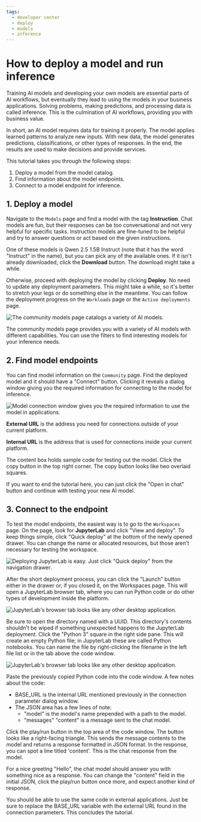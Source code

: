 ```yaml
---
tags:
  - developer center
  - deploy
  - models
  - inference
---
```


# How to deploy a model and run inference

Training AI models and developing your own models are essential parts of AI workflows, but eventually they lead to using the models in your business applications. Solving problems, making predictions, and processing data is called inference. This is the culmination of AI workflows, providing you with business value.

In short, an AI model requires data for training it properly. The model applies learned patterns to analyze new inputs. With new data, the model generates predictions, classifications, or other types of responses. In the end, the results are used to make decisions and provide services.

This tutorial takes you through the following steps:

1. Deploy a model from the model catalog.
2. Find information about the model endpoints.
3. Connect to a model endpoint for inference.

## 1. Deploy a model

Navigate to the `Models` page and find a model with the tag **Instruction**. Chat models are fun, but their responses can be too conversational and not very helpful for specific tasks. Instruction models are fine-tuned to be helpful and try to answer questions or act based on the given instructions.

One of these models is Qwen 2.5 1.5B Instruct (note that it has the word "Instruct" in the name), but you can pick any of the available ones. If it isn't already downloaded, click the **Download** button. The download might take a while.

Otherwise, proceed with deploying the model by clicking **Deploy**. No need to update any deployment parameters. This might take a while, so it's better to stretch your legs or do something else in the meantime. You can follow the deployment progress on the `Workloads` page or the `Active deployments` page.

![The community models page catalogs a variety of AI models.](../../img/inference/community-models.png)

The community models page provides you with a variety of AI models with different capabilities. You can use the filters to find interesting models for your inference needs.

## 2. Find model endpoints

You can find model information on the `Community` page. Find the deployed model and it should have a "Connect" button. Clicking it reveals a dialog window giving you the required information for connecting to the model for inference.

![Model connection window gives you the required information to use the model in applications.](../../img/inference/connect-to-model.png)

**External URL** is the address you need for connections outside of your current platform.

**Internal URL** is the address that is used for connections inside your current platform.

The content box holds sample code for testing out the model. Click the copy button in the top right corner. The copy button looks like two overlaid squares.

If you want to end the tutorial here, you can just click the "Open in chat" button and continue with testing your new AI model.

## 3. Connect to the endpoint

To test the model endpoints, the easiest way is to go to the `Workspaces` page. On the page, look for **JupyterLab** and click "View and deploy". To keep things simple, click "Quick deploy" at the bottom of the newly opened drawer. You can change the name or allocated resources, but those aren't necessary for testing the workspace.

![Deploying JupyterLab is easy. Just click "Quick deploy" from the navigation drawer.](../../img/inference/deploy-jupyterlab.png)

After the short deployment process, you can click the "Launch" button either in the drawer or, if you closed it, on the Workspaces page. This will open a JupyterLab browser tab, where you can run Python code or do other types of development inside the platform.

![JupyterLab's browser tab looks like any other desktop application.](../../img/inference/deployed-jupyterlab.png)

Be sure to open the directory named with a UUID. This directory's contents shouldn't be wiped if something unexpected happens to the JupyterLab deployment. Click the "Python 3" square in the right side pane. This will create an empty Python file; in JupyterLab these are called Python notebooks. You can name the file by right-clicking the filename in the left file list or in the tab above the code window.

![JupyterLab's browser tab looks like any other desktop application.](../../img/inference/jupyterlab-new-file.png)

Paste the previously copied Python code into the code window. A few notes about the code:
- BASE_URL is the internal URL mentioned previously in the connection parameter dialog window.
- The JSON area has a few lines of note:
  - "model" is the model's name prepended with a path to the model.
  - "messages" "content" is a message sent to the chat model.

Click the play/run button in the top area of the code window. The button looks like a right-facing triangle. This sends the message contents to the model and returns a response formatted in JSON format. In the response, you can spot a line titled 'content'. This is the chat response from the model.

For a nice greeting "Hello", the chat model should answer you with something nice as a response. You can change the "content" field in the initial JSON, click the play/run button once more, and expect another kind of response.

You should be able to use the same code in external applications. Just be sure to replace the BASE_URL variable with the external URL found in the connection parameters. This concludes the tutorial.
